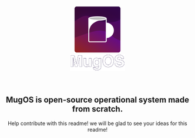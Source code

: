 <div align="center">
    <img src='./assets/MugOS-Logo.png' width='128'></img><br>
    <img src='./assets/wordMark.png' width='150'></img>
</div>
<br>
<br>
<div align="center">
    <h2>MugOS is open-source operational system made from scratch.</h2>
    <span>Help contribute with this readme! we will be glad to see your ideas for this readme!</span>
</div>
